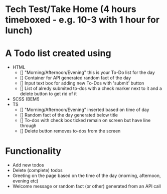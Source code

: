 # Tech Test/Take Home (4 hours timeboxed - e.g. 10-3 with 1 hour for lunch)

# A Todo list created using

-   HTML
    -   [] "Morning/Afternoon/Evening" this is your To-Do list for the day
    -   [] Container for API generated random fact of the day
    -   [] Input text box for adding new To-Dos with 'submit' button
    -   [] List of alredy submited to-dos with a check marker next to it and a delete button to get rid of it
-   SCSS (BEM!)
-   TS
    -   [] "Morning/Afternoon/Evening" inserted based on time of day
    -   [] Random fact of the day generated below title
    -   [] To-dos with check box ticked remain on screen but have line through
    -   [] Delete button removes to-dos from the screen

# Functionality

-   Add new todos
-   Delete (complete) todos
-   Greeting on the page based on the time of the day (morning, afternoon, evening etc)
-   Welcome message or random fact (or other) generated from an API call
